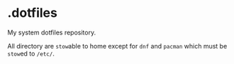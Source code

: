 # .dotfiles
My system dotfiles repository.

All directory are `stow`able to home except for `dnf` and `pacman` which must be `stow`ed to `/etc/`.
